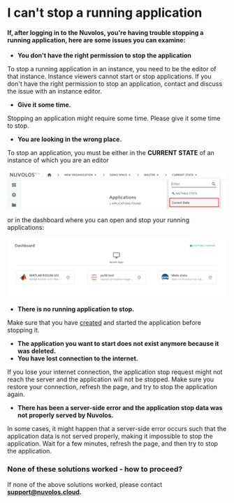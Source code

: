 # I can't stop a running application

#### If, after logging in to the Nuvolos, you're having trouble stopping a running application, here are some issues you can examine:

* **You don't have the right permission to stop the application**

To stop a running application in an instance, you need to be the editor of that instance. Instance viewers cannot start or stop applications. If you don't have the right permission to stop an application, contact and discuss the issue with an instance editor.

* **Give it some time.**

Stopping an application might require some time. Please give it some time to stop.

* **You are looking in the wrong place.**

To stop an application, you must be either in the **CURRENT STATE** of an instance of which you are an editor

![](../../.gitbook/assets/screen-shot-2020-06-11-at-9.25.56-am%20%282%29.png)

  
 or in the dashboard where you can open and stop your running applications:

![](../../.gitbook/assets/screen-shot-2020-06-11-at-9.01.41-am%20%282%29.png)

* **There is no running application to stop.**

Make sure that you have [created](../../getting-started/work-with-applications/create-an-application.md) and started the application before stopping it.

* **The application you want to start does not exist anymore because it was deleted.** 
* **You have lost connection to the internet.**

If you lose your internet connection, the application stop request might not reach the server and the application will not be stopped. Make sure you restore your connection,  refresh the page, and try to stop the application again.

* **There has been a server-side error and the application stop data was not properly served by Nuvolos.**

In some cases, it might happen that a server-side error occurs such that the application data is not served properly, making it impossible to stop the application. Wait for a few minutes, refresh the page, and then try to stop the application.  


### None of these solutions worked - how to proceed?

If none of the above solutions worked, please contact [**support@nuvolos.cloud**](mailto:support@nuvolos.cloud)**.**

